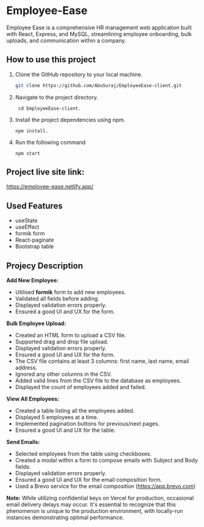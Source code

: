 # Employee-Ease
Employee Ease is a comprehensive HR management web application built with React, Express, and MySQL, streamlining employee onboarding, bulk uploads, and communication within a company.
## How to use this project

1. Clone the GitHub repository to your local machine.

   ```bash
   git clone https://github.com/AbuSuraj/EmployeeEase-client.git

2. Navigate to the project directory.

   ```
    cd EmployeeEase-client.

3. Install the project dependencies using npm.
   ``` 
   npm install.
4. Run the following command
   ```
   npm start
## Project live site link:
https://employee-ease.netlify.app/
## Used Features
 - useState
 - useEffect
 - formik form
 - React-paginate
 - Bootstrap table
## Projecy Description
**Add New Employee:**
   - Utilised <b>formik</b> form to add new employees.
   - Validated all fields before adding.
   - Displayed validation errors properly.
   - Ensured a good UI and UX for the form.

 **Bulk Employee Upload:**
   - Created an HTML form to upload a CSV file.
   - Supported drag and drop file upload.
   - Displayed validation errors properly.
   - Ensured a good UI and UX for the form.
   - The CSV file contains at least 3 columns: first name, last name, email address.
   - Ignored any other columns in the CSV.
   - Added valid lines from the CSV file to the database as employees.
   - Displayed the count of employees added and failed.

 **View All Employees:**
   - Created a table listing all the employees added.
   - Displayed 5 employees at a time.
   - Implemented pagination buttons for previous/next pages.
   - Ensured a good UI and UX for the table.

 **Send Emails:**
   - Selected employees from the table using checkboxes.
   - Created a modal within a  form to compose emails with Subject and Body fields.
   - Displayed validation errors properly.
   - Ensured a good UI and UX for the email composition form.
   - Used a Brevo service for the email composition (https://app.brevo.com)

**Note:** While utilizing confidential keys on Vercel for production, occasional email delivery delays may occur. It's essential to recognize that this phenomenon is unique to the production environment, with locally-run instances demonstrating optimal performance. 
